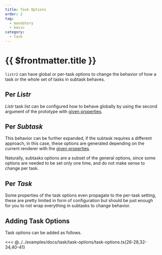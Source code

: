 ```yaml
---
title: Task Options
order: 2
tag:
  - mandatory
  - basic
category:
  - task
---
```


# {{ $frontmatter.title }}

`listr2` can have global or per-task options to change the behavior of how a task or the whole set of tasks in subtask behaves.

<!-- more -->

## Per _Listr_

_Listr_ task list can be configured how to behave globally by using the second argument of the prototype with [given properties](/api/listr2/interfaces/interface.ListrOptions.html#properties).

## Per _Subtask_

This behavior can be further expanded, if the subtask requires a different approach, in this case, these options are generated depending on the current renderer with the [given properties](/api/listr2/interfaces/interface.ListrSubClassOptions.html#properties).

Naturally, subtasks options are a subset of the general options, since some options are needed to be set only one time, and do not make sense to change per task.

## Per _Task_

Some properties of the task options even propagate to the per-task setting, these are pretty limited in form of configuration but should be just enough for you to not wrap everything in subtasks to change behavior.

## Adding Task Options

Task options can be added as follows.

<<< @../../examples/docs/task/task-options/task-options.ts{26-28,32-34,40-41}
